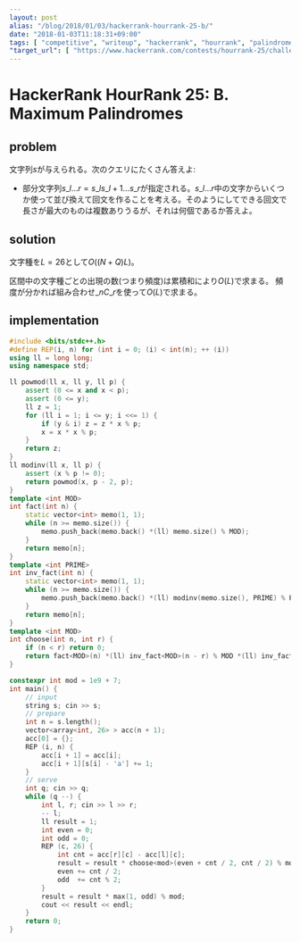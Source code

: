 ```yaml
---
layout: post
alias: "/blog/2018/01/03/hackerrank-hourrank-25-b/"
date: "2018-01-03T11:18:31+09:00"
tags: [ "competitive", "writeup", "hackerrank", "hourrank", "palindrome" ]
"target_url": [ "https://www.hackerrank.com/contests/hourrank-25/challenges/maximum-palindromes" ]
---
```


# HackerRank HourRank 25: B. Maximum Palindromes

## problem

文字列$s$が与えられる。次のクエリにたくさん答えよ:

-   部分文字列$s\_{l \dots r} = s\_l s\_{l+1} \dots s\_r$が指定される。$s\_{l \dots r}$中の文字からいくつか使って並び換えて回文を作ることを考える。そのようにしてできる回文で長さが最大のものは複数ありうるが、それは何個であるか答えよ。

## solution

文字種を$L = 26$として$O((N + Q)L)$。

区間中の文字種ごとの出現の数(つまり頻度)は累積和により$O(L)$で求まる。
頻度が分かれば組み合わせ${}\_nC\_r$を使って$O(L)$で求まる。

## implementation

``` c++
#include <bits/stdc++.h>
#define REP(i, n) for (int i = 0; (i) < int(n); ++ (i))
using ll = long long;
using namespace std;

ll powmod(ll x, ll y, ll p) {
    assert (0 <= x and x < p);
    assert (0 <= y);
    ll z = 1;
    for (ll i = 1; i <= y; i <<= 1) {
        if (y & i) z = z * x % p;
        x = x * x % p;
    }
    return z;
}
ll modinv(ll x, ll p) {
    assert (x % p != 0);
    return powmod(x, p - 2, p);
}
template <int MOD>
int fact(int n) {
    static vector<int> memo(1, 1);
    while (n >= memo.size()) {
        memo.push_back(memo.back() *(ll) memo.size() % MOD);
    }
    return memo[n];
}
template <int PRIME>
int inv_fact(int n) {
    static vector<int> memo(1, 1);
    while (n >= memo.size()) {
        memo.push_back(memo.back() *(ll) modinv(memo.size(), PRIME) % PRIME);
    }
    return memo[n];
}
template <int MOD>
int choose(int n, int r) {
    if (n < r) return 0;
    return fact<MOD>(n) *(ll) inv_fact<MOD>(n - r) % MOD *(ll) inv_fact<MOD>(r) % MOD;
}

constexpr int mod = 1e9 + 7;
int main() {
    // input
    string s; cin >> s;
    // prepare
    int n = s.length();
    vector<array<int, 26> > acc(n + 1);
    acc[0] = {};
    REP (i, n) {
        acc[i + 1] = acc[i];
        acc[i + 1][s[i] - 'a'] += 1;
    }
    // serve
    int q; cin >> q;
    while (q --) {
        int l, r; cin >> l >> r;
        -- l;
        ll result = 1;
        int even = 0;
        int odd = 0;
        REP (c, 26) {
            int cnt = acc[r][c] - acc[l][c];
            result = result * choose<mod>(even + cnt / 2, cnt / 2) % mod;
            even += cnt / 2;
            odd  += cnt % 2;
        }
        result = result * max(1, odd) % mod;
        cout << result << endl;
    }
    return 0;
}
```
